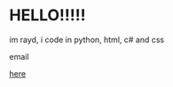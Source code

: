 <h1>HELLO!!!!!</h1>
<p>im rayd, i code in python, html, c# and css</p>
<p>email</p> <a href="mailto:management@rayd.co.uk">here</a>
